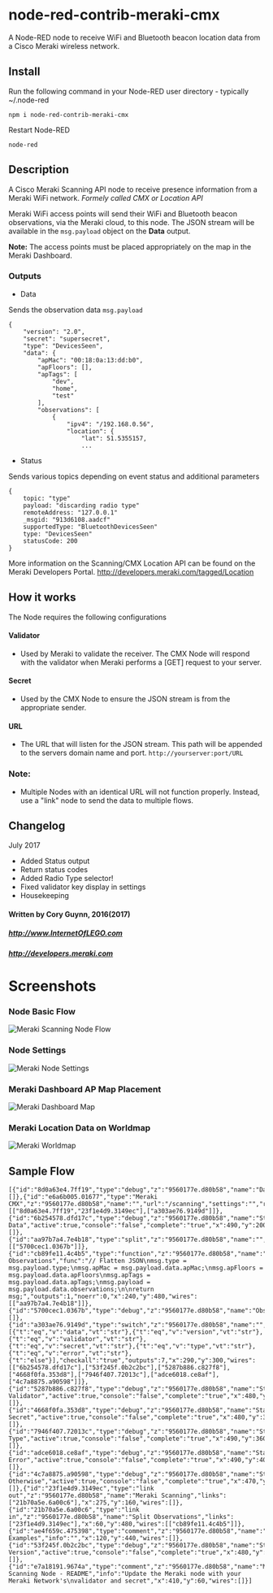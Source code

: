 # node-red-contrib-meraki-cmx
A Node-RED node to receive WiFi and Bluetooth beacon location data from a Cisco Meraki wireless network. 

## Install

Run the following command in your Node-RED user directory - typically ~/.node-red

`npm i node-red-contrib-meraki-cmx`

Restart Node-RED

`node-red`


## Description
A Cisco Meraki Scanning API node to receive presence information from a Meraki WiFi network. 
*Formely called CMX or Location API*


Meraki WiFi access points will send their WiFi and Bluetooth beacon observations, via the Meraki cloud, to this node. The JSON stream will be available in the `msg.payload` object on the **Data** output.

**Note:** The access points must be placed appropriately on the map in the Meraki Dashboard.

### Outputs
* Data

Sends the observation data
`msg.payload`
```
{
    "version": "2.0",
    "secret": "supersecret",
    "type": "DevicesSeen",
    "data": {
        "apMac": "00:18:0a:13:dd:b0",
        "apFloors": [],
        "apTags": [
            "dev",
            "home",
            "test"
        ],
        "observations": [
            {
                "ipv4": "/192.168.0.56",
                "location": {
                    "lat": 51.5355157,
                    ...
```

* Status

Sends various topics depending on event status and additional parameters
```
{
    topic: "type"
    payload: "discarding radio type"
    remoteAddress: "127.0.0.1"
    _msgid: "913d6108.aadcf"
    supportedType: "BluetoothDevicesSeen"
    type: "DevicesSeen"
    statusCode: 200
}
```


More information on the Scanning/CMX Location API can be found on the Meraki Developers Portal. http://developers.meraki.com/tagged/Location

## How it works
The Node requires the following configurations

#### Validator
- Used by Meraki to validate the receiver. The CMX Node will respond with the validator when Meraki performs a [GET] request to your server.

#### Secret
- Used by the CMX Node to ensure the JSON stream is from the appropriate sender.

#### URL
- The URL that will listen for the JSON stream. This path will be appended to the servers domain name and port. `http://yourserver:port/URL`



### Note:
- Multiple Nodes with an identical URL will not function properly. Instead, use a "link" node to send the data to multiple flows.

## Changelog
July 2017
* Added Status output
* Return status codes
* Added Radio Type selector!
* Fixed validator key display in settings 
* Housekeeping


#### Written by Cory Guynn, 2016(2017)
##### http://www.InternetOfLEGO.com
##### http://developers.meraki.com



# Screenshots

### Node Basic Flow
![](https://github.com/dexterlabora/node-red-contrib-meraki-cmx/blob/master/meraki-node-flow.png?raw=true "Meraki Scanning Node Flow")

### Node Settings
![](https://github.com/dexterlabora/node-red-contrib-meraki-cmx/blob/master/meraki-node-settings.png?raw=true "Meraki Node Settings")


### Meraki Dashboard AP Map Placement
![](https://github.com/dexterlabora/node-red-contrib-meraki-cmx/blob/master/meraki-dashboard-map.png?raw=true "Meraki Dashboard Map")


### Meraki Location Data on Worldmap
![](https://github.com/dexterlabora/node-red-contrib-meraki-cmx/blob/master/meraki-worldmap-large.png?raw=true "Meraki Worldmap")


## Sample Flow
```
[{"id":"8d0a63e4.7ff19","type":"debug","z":"9560177e.d80b58","name":"Data","active":true,"console":"false","complete":"payload","x":510,"y":120,"wires":[]},{"id":"e6a6b005.01677","type":"Meraki CMX","z":"9560177e.d80b58","name":"","url":"/scanning","settings":"","radioType":"BluetoothDevicesSeen","x":100,"y":140,"wires":[["8d0a63e4.7ff19","23f1e4d9.3149ec"],["a303ae76.9149d"]]},{"id":"6b254578.dfd17c","type":"debug","z":"9560177e.d80b58","name":"Status: Data","active":true,"console":"false","complete":"true","x":490,"y":200,"wires":[]},{"id":"aa97b7a4.7e4b18","type":"split","z":"9560177e.d80b58","name":"","splt":"\\n","spltType":"str","arraySplt":1,"arraySpltType":"len","stream":false,"addname":"topic","x":330,"y":520,"wires":[["5700cec1.0367b"]]},{"id":"cb89fe11.4c4b5","type":"function","z":"9560177e.d80b58","name":"Extract Observations","func":"// Flatten JSON\nmsg.type = msg.payload.type;\nmsg.apMac = msg.payload.data.apMac;\nmsg.apFloors = msg.payload.data.apFloors\nmsg.apTags = msg.payload.data.apTags;\nmsg.payload = msg.payload.data.observations;\n\nreturn msg;","outputs":1,"noerr":0,"x":240,"y":480,"wires":[["aa97b7a4.7e4b18"]]},{"id":"5700cec1.0367b","type":"debug","z":"9560177e.d80b58","name":"Observation","active":true,"console":"false","complete":"true","x":490,"y":520,"wires":[]},{"id":"a303ae76.9149d","type":"switch","z":"9560177e.d80b58","name":"","property":"topic","propertyType":"msg","rules":[{"t":"eq","v":"data","vt":"str"},{"t":"eq","v":"version","vt":"str"},{"t":"eq","v":"validator","vt":"str"},{"t":"eq","v":"secret","vt":"str"},{"t":"eq","v":"type","vt":"str"},{"t":"eq","v":"error","vt":"str"},{"t":"else"}],"checkall":"true","outputs":7,"x":290,"y":300,"wires":[["6b254578.dfd17c"],["53f245f.0b2c2bc"],["5287b886.c827f8"],["4668f0fa.353d8"],["7946f407.72013c"],["adce6018.ce8af"],["4c7a8875.a90598"]]},{"id":"5287b886.c827f8","type":"debug","z":"9560177e.d80b58","name":"Status: Validator","active":true,"console":"false","complete":"true","x":480,"y":280,"wires":[]},{"id":"4668f0fa.353d8","type":"debug","z":"9560177e.d80b58","name":"Status: Secret","active":true,"console":"false","complete":"true","x":480,"y":320,"wires":[]},{"id":"7946f407.72013c","type":"debug","z":"9560177e.d80b58","name":"Status: Type","active":true,"console":"false","complete":"true","x":490,"y":360,"wires":[]},{"id":"adce6018.ce8af","type":"debug","z":"9560177e.d80b58","name":"Status: Error","active":true,"console":"false","complete":"true","x":490,"y":400,"wires":[]},{"id":"4c7a8875.a90598","type":"debug","z":"9560177e.d80b58","name":"Status: Otherwise","active":true,"console":"false","complete":"true","x":470,"y":440,"wires":[]},{"id":"23f1e4d9.3149ec","type":"link out","z":"9560177e.d80b58","name":"Meraki Scanning","links":["21b70a5e.6a00c6"],"x":275,"y":160,"wires":[]},{"id":"21b70a5e.6a00c6","type":"link in","z":"9560177e.d80b58","name":"Split Observations","links":["23f1e4d9.3149ec"],"x":60,"y":480,"wires":[["cb89fe11.4c4b5"]]},{"id":"ae4f659c.475398","type":"comment","z":"9560177e.d80b58","name":"Workflow Examples","info":"","x":120,"y":440,"wires":[]},{"id":"53f245f.0b2c2bc","type":"debug","z":"9560177e.d80b58","name":"Status: Version","active":true,"console":"false","complete":"true","x":480,"y":240,"wires":[]},{"id":"e7a18191.9674a","type":"comment","z":"9560177e.d80b58","name":"Meraki Scanning Node - README","info":"Update the Meraki node with your Meraki Network's\nvalidator and secret","x":410,"y":60,"wires":[]}]
```
